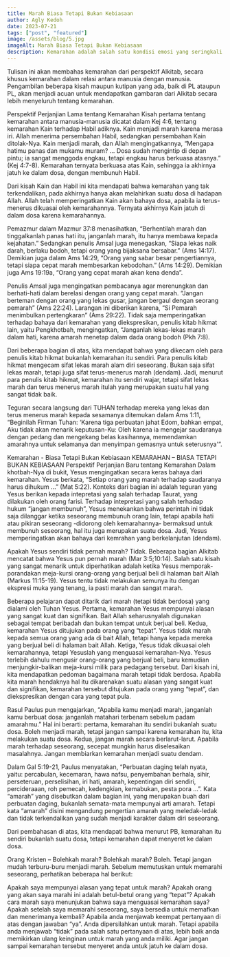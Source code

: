 ```yaml
---
title: Marah Biasa Tetapi Bukan Kebiasaan
author: Agly Kedoh
date: 2023-07-21
tags: ["post", "featured"]
image: /assets/blog/5.jpg
imageAlt: Marah Biasa Tetapi Bukan Kebiasaan
description: Kemarahan adalah salah satu kondisi emosi yang seringkali dialami oleh setiap orang, termasuk di dalamnya orang-orang Kristen. Berbagai masalah telah timbul sebagai akibat dari kemarahan. Misalnya, kemarahan seringkali menyisakan dendam ataupun kepahitan hati.
---
```


Tulisan ini akan membahas kemarahan dari perspektif Alkitab, secara khusus kemarahan dalam relasi antara manusia dengan manusia. Pengambilan beberapa kisah maupun kutipan yang ada, baik di PL ataupun PL, akan menjadi acuan untuk mendapatkan gambaran dari Alkitab secara lebih menyeluruh tentang kemarahan.

Perspektif Perjanjian Lama tentang Kemarahan
Kisah pertama tentang kemarahan antara manusia-manusia dicatat dalam Kej 4:6, tentang kemarahan Kain terhadap Habil adiknya. Kain menjadi marah karena merasa iri. Allah menerima persembahan Habil, sedangkan persembahan Kain ditolak-Nya. Kain menjadi marah, dan Allah mengingatkannya, “Mengapa hatimu panas dan mukamu muram? … Dosa sudah mengintip di depan pintu; ia sangat menggoda engkau, tetapi engkau harus berkuasa atasnya.” (Kej 4:7-8). Kemarahan ternyata berkuasa atas Kain, sehingga ia akhirnya jatuh ke dalam dosa, dengan membunuh Habil.

Dari kisah Kain dan Habil ini kita mendapati bahwa kemarahan yang tak terkendalikan, pada akhirnya hanya akan melahirkan suatu dosa di hadapan Allah. Allah telah memperingatkan Kain akan bahaya dosa, apabila ia terus-menerus dikuasai oleh kemarahannya. Ternyata akhirnya Kain jatuh di dalam dosa karena kemarahannya.


Pemazmur dalam Mazmur 37:8 menasihatkan, “Berhentilah marah dan tinggalkanlah panas hati itu, janganlah marah, itu hanya membawa kepada kejahatan.” Sedangkan penulis Amsal juga menegaskan, “Siapa lekas naik darah, berlaku bodoh, tetapi orang yang bijaksana bersabar.” (Ams 14:17). Demikian juga dalam Ams 14:29, “Orang yang sabar besar pengertiannya, tetapi siapa cepat marah membesarkan kebodohan.” (Ams 14:29). Demikian juga Ams 19:19a, “Orang yang cepat marah akan kena denda”.

Penulis Amsal juga mengingatkan pembacanya agar merenungkan dan berhati-hati dalam berelasi dengan orang yang cepat marah. “Jangan berteman dengan orang yang lekas gusar, jangan bergaul dengan seorang pemarah” (Ams 22:24). Larangan ini diberikan karena, “Si Pemarah menimbulkan pertengkaran” (Ams 29:22). Tidak saja memperingatkan terhadap bahaya dari kemarahan yang diekspresikan, penulis kitab hikmat lain, yaitu Pengkhotbah, mengingatkan, “Janganlah lekas-lekas marah dalam hati, karena amarah menetap dalam dada orang bodoh (Pkh 7:8).

Dari beberapa bagian di atas, kita mendapat bahwa yang dikecam oleh para penulis kitab hikmat bukanlah kemarahan itu sendiri. Para penulis kitab hikmat mengecam sifat lekas marah alam diri seseorang. Bukan saja sifat lekas marah, tetapi juga sifat terus-menerus marah (dendam). Jadi, menurut para penulis kitab hikmat, kemarahan itu sendiri wajar, tetapi sifat lekas marah dan terus menerus marah itulah yang merupakan suatu hal yang sangat tidak baik.


Teguran secara langsung dari TUHAN terhadap mereka yang lekas dan terus menerus marah kepada sesamanya ditemukan dalam Ams 1:11, “Beginilah Firman Tuhan: ‘Karena tiga perbuatan jahat Edom, bahkan empat, Aku tidak akan menarik keputusan-Ku: Oleh karena ia mengejar saudaranya dengan pedang dan mengekang belas kasihannya, memendamkan amarahnya untuk selamanya dan menyimpan gemasnya untuk seterusnya'”.

Kemarahan - Biasa Tetapi Bukan Kebiasaan
KEMARAHAN – BIASA TETAPI BUKAN KEBIASAAN
Perspektif Perjanjian Baru tentang Kemarahan
Dalam khotbah-Nya di bukit, Yesus mengingatkan secara keras bahaya dari kemarahan. Yesus berkata, “Setiap orang yang marah terhadap saudaranya harus dihukum …” (Mat 5:22). Konteks dari bagian ini adalah teguran yang Yesus berikan kepada intepretasi yang salah terhadap Taurat, yang dilakukan oleh orang farisi. Terhadap intepretasi yang salah terhadap hukum “jangan membunuh”, Yesus menekankan bahwa perintah ini tidak saja dilanggar ketika seseorang membunuh orang lain, tetapi apabila hati atau pikiran seseorang -didorong oleh kemarahannya- bermaksud untuk membunuh seseorang, hal itu juga merupakan suatu dosa. Jadi, Yesus memperingatkan akan bahaya dari kemrahan yang berkelanjutan (dendam).

Apakah Yesus sendiri tidak pernah marah? Tidak. Beberapa bagian Alkitab mencatat bahwa Yesus pun pernah marah (Mar 3:5;10:14). Salah satu kisah yang sangat menarik untuk diperhatikan adalah ketika Yesus memporak-porandakan meja-kursi orang-orang yang berjual beli di halaman bait Allah (Markus 11:15-19). Yesus tentu tidak melakukan semunya itu dengan ekspresi muka yang tenang, ia pasti marah dan sangat marah.


Beberapa pelajaran dapat ditarik dari marah (tetapi tidak berdosa) yang dialami oleh Tuhan Yesus. Pertama, kemarahan Yesus mempunyai alasan yang sangat kuat dan signifikan. Bait Allah seharusnyalah digunakan sebagai tempat beribadah dan bukan tempat untuk berjual beli. Kedua, kemarahan Yesus ditujukan pada orang yang “tepat”. Yesus tidak marah kepada semua orang yang ada di bait Allah, tetapi hanya kepada mereka yang berjual beli di halaman bait Allah. Ketiga, Yesus tidak dikuasai oleh kemarahannya, tetapi Yesuslah yang menguasai kemarahan-Nya. Yesus terlebih dahulu mengusir orang-orang yang berjual beli, baru kemudian menjungkir-balikan meja-kursi milik para pedagang tersebut. Dari kisah ini, kita mendapatkan pedoman bagaimana marah tetapi tidak berdosa. Apabila kita marah hendaknya hal itu dikarenakan suatu alasan yang sangat kuat dan signifikan, kemarahan tersebut ditujukan pada orang yang “tepat”, dan diekspresikan dengan cara yang tepat pula.

Rasul Paulus pun mengajarkan, “Apabila kamu menjadi marah, janganlah kamu berbuat dosa: janganlah matahari terbenam sebelum padam amarahmu.” Hal ini berarti: pertama, kemarahan itu sendiri bukanlah suatu dosa. Boleh menjadi marah, tetapi jangan sampai karena kemarahan itu, kita melakukan suatu dosa. Kedua, jangan marah secara berlarut-larut. Apabila marah terhadap seseorang, secepat mungkin harus diselesaikan masalahnya. Jangan membiarkan kemarahan menjadi suatu dendam.

Dalam Gal 5:19-21, Paulus menyatakan, “Perbuatan daging telah nyata, yaitu: percabulan, kecemaran, hawa nafsu, penyembahan berhala, sihir, perseteruan, perselisihan, iri hati, amarah, kepentingan diri sendiri, percideraaan, roh pemecah, kedengkian, kemabukan, pesta pora …”. Kata “amarah” yang disebutkan dalam bagian ini, yang merupakan buah dari perbuatan daging, bukanlah semata-mata mempunyai arti amarah. Tetapi kata “amarah” disini mengandung pengertian amarah yang meledak-ledak dan tidak terkendalikan yang sudah menjadi karakter dalam diri seseorang.

Dari pembahasan di atas, kita mendapati bahwa menurut PB, kemarahan itu sendiri bukanlah suatu dosa, tetapi kemarahan dapat menyeret ke dalam dosa.

Orang Kristen – Bolehkah marah?
Bolehkah marah? Boleh. Tetapi jangan mudah terburu-buru menjadi marah. Sebelum memutuskan untuk memarahi seseorang, perhatikan beberapa hal berikut:

Apakah saya mempunyai alasan yang tepat untuk marah?
Apakah orang yang akan saya marahi ini adalah betul-betul orang yang “tepat”?
Apakah cara marah saya menunjukan bahwa saya menguasai kemarahan saya?
Apakah setelah saya memarahi seseorang, saya bersedia untuk memafkan dan menerimanya kembali?
Apabila anda menjawab keempat pertanyaan di atas dengan jawaban “ya”. Anda dipersilahkan untuk marah. Tetapi apabila anda menjawab “tidak” pada salah satu pertanyaan di atas, lebih baik anda memikirkan ulang keinginan untuk marah yang anda miliki. Agar jangan sampai kemarahan tersebut menyeret anda untuk jatuh ke dalam dosa.







